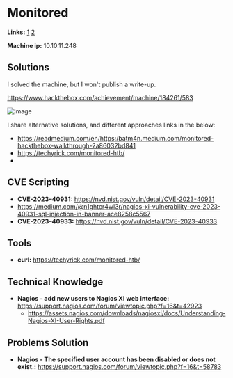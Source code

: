 # Monitored

**Links:** [1](https://www.hackthebox.com/machines/Monitored)  [2](https://app.hackthebox.com/machines/Monitored)

**Machine ip:** 10.10.11.248


## Solutions
I solved the machine, but I won't publish a write-up. 

https://www.hackthebox.com/achievement/machine/184261/583

![image](https://github.com/h4md153v63n/CTFs/assets/5091265/9305dbb8-2a3b-4fd0-a5d2-7a9163b17b34)

I share alternative solutions, and different approaches links in the below:
+ https://readmedium.com/en/https:/batm4n.medium.com/monitored-hackthebox-walkthrough-2a86032bd841
+ https://techyrick.com/monitored-htb/
+ 


## CVE Scripting
+ **CVE-2023–40931:** https://nvd.nist.gov/vuln/detail/CVE-2023-40931
+ https://medium.com/@n1ghtcr4wl3r/nagios-xi-vulnerability-cve-2023-40931-sql-injection-in-banner-ace8258c5567
+ **CVE-2023–40933:** https://nvd.nist.gov/vuln/detail/CVE-2023-40933


## Tools
+ **curl:** https://techyrick.com/monitored-htb/


## Technical Knowledge
+ **Nagios - add new users to Nagios XI web interface:** https://support.nagios.com/forum/viewtopic.php?f=16&t=42923
  + https://assets.nagios.com/downloads/nagiosxi/docs/Understanding-Nagios-XI-User-Rights.pdf


## Problems Solution
+ **Nagios - The specified user account has been disabled or does not exist.:** https://support.nagios.com/forum/viewtopic.php?f=16&t=58783
